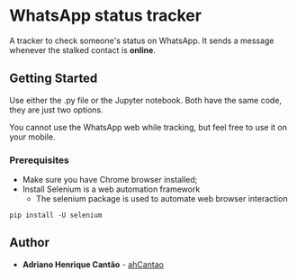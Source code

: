 # WhatsApp status tracker
A tracker to check someone's status on WhatsApp. It sends a message whenever the stalked contact is **online**.

## Getting Started
Use either the .py file or the Jupyter notebook. Both have the same code, they are just two options. 

You cannot use the WhatsApp web while tracking, but feel free to use it on your mobile.

### Prerequisites
- Make sure you have Chrome browser installed;
- Install Selenium is a web automation framework
  - The selenium package is used to automate web browser interaction

```
pip install -U selenium
```
## Author
* **Adriano Henrique Cantão** - [ahCantao](https://github.com/ahcantao)
